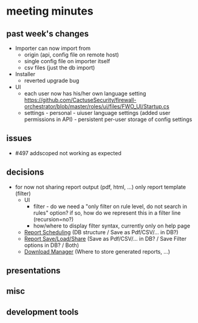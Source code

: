 # meeting minutes

## past week's changes
- Importer can now import from 
  - origin (api, config file on remote host)
  - single config file on importer itself
  - csv files (just the db import)
- Installer
  - reverted upgrade bug
- UI 
  - each user now has his/her own language setting <https://github.com/CactuseSecurity/firewall-orchestrator/blob/master/roles/ui/files/FWO_UI/Startup.cs>
  - settings - personal - uiuser language settings (added user permissions in API) - persistent per-user storage of config settings

## issues
- #497 addscoped not working as expected

## decisions
- for now not sharing report output (pdf, html, ...) only report template (filter)
  - UI
    - filter - do we need a "only filter on rule level, do not search in rules" option? if so, how do we represent this in a filter line (recursion=no?) 
    - how/where to display filter syntax, currently only on help page
  - [Report Scheduling](https://github.com/CactuseSecurity/firewall-orchestrator/issues/270) (DB structure / Save as Pdf/CSV/... in DB?)
  - [Report Save/Load/Share](https://github.com/CactuseSecurity/firewall-orchestrator/issues/335) (Save as Pdf/CSV/... in DB? / Save Filter options in DB? / Both)
  - [Download Manager](https://github.com/CactuseSecurity/firewall-orchestrator/issues/395) (Where to store generated reports, ...)

## presentations

## misc

## development tools
